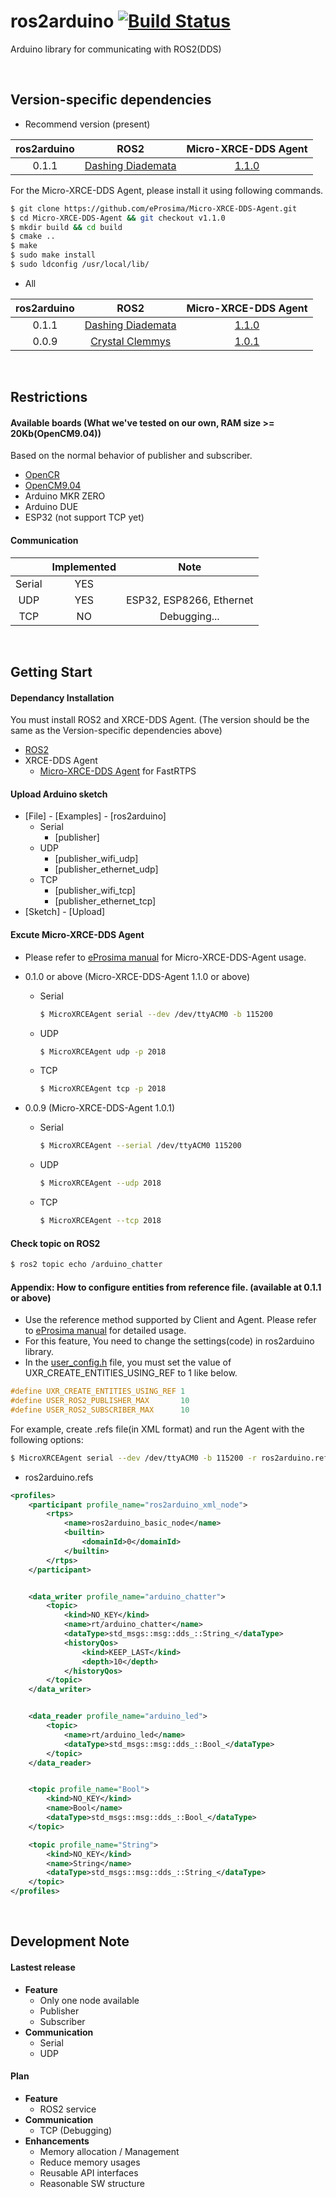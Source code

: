 # ros2arduino [![Build Status](https://travis-ci.org/ROBOTIS-GIT/ros2arduino.svg?branch=master)](https://travis-ci.org/ROBOTIS-GIT/ros2arduino/branches)
Arduino library for communicating with ROS2(DDS)

<br>

## Version-specific dependencies

- Recommend version (present)

|ros2arduino|ROS2|Micro-XRCE-DDS Agent|
|:-:|:-:|:-:|
|0.1.1|[Dashing Diademata](https://github.com/ros2/ros2/releases/tag/release-dashing-20190531)|[1.1.0](https://github.com/eProsima/Micro-XRCE-DDS-Agent/releases/tag/v1.1.0)|

For the Micro-XRCE-DDS Agent, please install it using following commands.
```bash
$ git clone https://github.com/eProsima/Micro-XRCE-DDS-Agent.git
$ cd Micro-XRCE-DDS-Agent && git checkout v1.1.0
$ mkdir build && cd build
$ cmake ..
$ make
$ sudo make install
$ sudo ldconfig /usr/local/lib/
```

- All

|ros2arduino|ROS2|Micro-XRCE-DDS Agent|
|:-:|:-:|:-:|
|0.1.1|[Dashing Diademata](https://github.com/ros2/ros2/releases/tag/release-dashing-20190531)|[1.1.0](https://github.com/eProsima/Micro-XRCE-DDS-Agent/releases/tag/v1.1.0)|
|0.0.9|[Crystal Clemmys](https://github.com/ros2/ros2/releases/tag/release-crystal-20181214)|[1.0.1](https://github.com/eProsima/Micro-XRCE-DDS-Agent/releases/tag/v1.0.1)|

<br>

## Restrictions

#### Available boards (What we've tested on our own, RAM size >= 20Kb(OpenCM9.04))
Based on the normal behavior of publisher and subscriber.

 - [OpenCR](http://emanual.robotis.com/docs/en/parts/controller/opencr10/)
 - [OpenCM9.04](http://emanual.robotis.com/docs/en/parts/controller/opencm904/)
 - Arduino MKR ZERO
 - Arduino DUE
 - ESP32 (not support TCP yet)

#### Communication
 ||Implemented|Note|
 |:-:|:-:|:-:|
 |Serial|YES||
 |UDP|YES|ESP32, ESP8266, Ethernet|
 |TCP|NO|Debugging...|

<br>

## Getting Start

#### Dependancy Installation
You must install ROS2 and XRCE-DDS Agent. (The version should be the same as the Version-specific dependencies above)
 - [ROS2](https://index.ros.org/doc/ros2/Installation/)
 - XRCE-DDS Agent
	 - [Micro-XRCE-DDS Agent](https://micro-xrce-dds.readthedocs.io/en/latest/installation.html#installing-the-agent-stand-alone) for FastRTPS

#### Upload Arduino sketch
 - [File] - [Examples] - [ros2arduino]
   - Serial
     - [publisher]
   - UDP
     - [publisher_wifi_udp]
     - [publisher_ethernet_udp]
   - TCP
     - [publisher_wifi_tcp]
     - [publisher_ethernet_tcp]
 - [Sketch] - [Upload]
 
 
#### Excute Micro-XRCE-DDS Agent

- Please refer to [eProsima manual](https://micro-xrce-dds.readthedocs.io/en/latest/agent.html) for Micro-XRCE-DDS-Agent usage.

- 0.1.0 or above (Micro-XRCE-DDS-Agent 1.1.0 or above)
  - Serial
    ```bash
    $ MicroXRCEAgent serial --dev /dev/ttyACM0 -b 115200
    ```
  - UDP
    ```bash
    $ MicroXRCEAgent udp -p 2018
    ```
  - TCP
    ```bash
    $ MicroXRCEAgent tcp -p 2018
    ```

- 0.0.9 (Micro-XRCE-DDS-Agent 1.0.1)
  - Serial
    ```bash
    $ MicroXRCEAgent --serial /dev/ttyACM0 115200
    ```
  - UDP
    ```bash
    $ MicroXRCEAgent --udp 2018
    ```
  - TCP
    ```bash
    $ MicroXRCEAgent --tcp 2018
    ```

#### Check topic on ROS2
```bash
$ ros2 topic echo /arduino_chatter
```

#### Appendix: How to configure entities from reference file. (available at 0.1.1 or above)
- Use the reference method supported by Client and Agent. Please refer to [eProsima manual](https://micro-xrce-dds.readthedocs.io/en/latest/agent.html#run-an-agent) for detailed usage.
- For this feature, You need to change the settings(code) in ros2arduino library.
- In the [user_config.h](https://github.com/ROBOTIS-GIT/ros2arduino/blob/master/src/user_config.h) file, you must set the value of UXR_CREATE_ENTITIES_USING_REF to 1 like below.
```cpp
#define UXR_CREATE_ENTITIES_USING_REF 1
#define USER_ROS2_PUBLISHER_MAX       10
#define USER_ROS2_SUBSCRIBER_MAX      10
```

For example, create .refs file(in XML format) and run the Agent with the following options:
```bash
$ MicroXRCEAgent serial --dev /dev/ttyACM0 -b 115200 -r ros2arduino.refs
```
- ros2arduino.refs
```xml
<profiles>
    <participant profile_name="ros2arduino_xml_node">
        <rtps>
            <name>ros2arduino_basic_node</name>
            <builtin>
                <domainId>0</domainId>
            </builtin>
        </rtps>
    </participant>


    <data_writer profile_name="arduino_chatter">
        <topic>
            <kind>NO_KEY</kind>
            <name>rt/arduino_chatter</name>
            <dataType>std_msgs::msg::dds_::String_</dataType>
            <historyQos>
                <kind>KEEP_LAST</kind>
                <depth>10</depth>
            </historyQos>
        </topic>
    </data_writer>


    <data_reader profile_name="arduino_led">
        <topic>
            <name>rt/arduino_led</name>
            <dataType>std_msgs::msg::dds_::Bool_</dataType>
        </topic>
    </data_reader>


    <topic profile_name="Bool">
        <kind>NO_KEY</kind>
        <name>Bool</name>
        <dataType>std_msgs::msg::dds_::Bool_</dataType>
    </topic>

    <topic profile_name="String">
        <kind>NO_KEY</kind>
        <name>String</name>
        <dataType>std_msgs::msg::dds_::String_</dataType>
    </topic>
</profiles>

```

 <br>
 
## Development Note

#### Lastest release
 - **Feature**
    - Only one node available
    - Publisher
    - Subscriber
 - **Communication**
    - Serial
    - UDP

#### Plan
 - **Feature**
    - ROS2 service
 - **Communication**
    - TCP (Debugging)
 - **Enhancements**
    - Memory allocation / Management
    - Reduce memory usages
    - Reusable API interfaces
    - Reasonable SW structure
    

